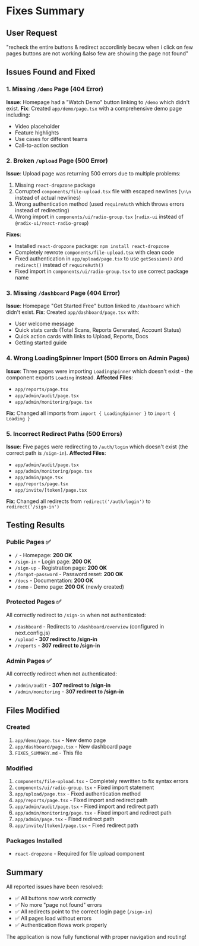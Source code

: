 # Fixes Summary

## User Request
"recheck the entire buttons & redirect accordlinly becaw when i click on few pages buttons are not working &also few are showing the page not found"

## Issues Found and Fixed

### 1. Missing `/demo` Page (404 Error)
**Issue**: Homepage had a "Watch Demo" button linking to `/demo` which didn't exist.
**Fix**: Created `app/demo/page.tsx` with a comprehensive demo page including:
- Video placeholder
- Feature highlights  
- Use cases for different teams
- Call-to-action section

### 2. Broken `/upload` Page (500 Error)
**Issue**: Upload page was returning 500 errors due to multiple problems:
1. Missing `react-dropzone` package
2. Corrupted `components/file-upload.tsx` file with escaped newlines (`\n\n` instead of actual newlines)
3. Wrong authentication method (used `requireAuth` which throws errors instead of redirecting)
4. Wrong import in `components/ui/radio-group.tsx` (`radix-ui` instead of `@radix-ui/react-radio-group`)

**Fixes**:
- Installed `react-dropzone` package: `npm install react-dropzone`
- Completely rewrote `components/file-upload.tsx` with clean code
- Fixed authentication in `app/upload/page.tsx` to use `getSession()` and `redirect()` instead of `requireAuth()`
- Fixed import in `components/ui/radio-group.tsx` to use correct package name

### 3. Missing `/dashboard` Page (404 Error)
**Issue**: Homepage "Get Started Free" button linked to `/dashboard` which didn't exist.
**Fix**: Created `app/dashboard/page.tsx` with:
- User welcome message
- Quick stats cards (Total Scans, Reports Generated, Account Status)
- Quick action cards with links to Upload, Reports, Docs
- Getting started guide

### 4. Wrong LoadingSpinner Import (500 Errors on Admin Pages)
**Issue**: Three pages were importing `LoadingSpinner` which doesn't exist - the component exports `Loading` instead.
**Affected Files**:
- `app/reports/page.tsx`
- `app/admin/audit/page.tsx`
- `app/admin/monitoring/page.tsx`

**Fix**: Changed all imports from `import { LoadingSpinner }` to `import { Loading }`

### 5. Incorrect Redirect Paths (500 Errors)
**Issue**: Five pages were redirecting to `/auth/login` which doesn't exist (the correct path is `/sign-in`).
**Affected Files**:
- `app/admin/audit/page.tsx`
- `app/admin/monitoring/page.tsx`
- `app/admin/page.tsx`
- `app/reports/page.tsx`
- `app/invite/[token]/page.tsx`

**Fix**: Changed all redirects from `redirect('/auth/login')` to `redirect('/sign-in')`

## Testing Results

### Public Pages ✅
- `/` - Homepage: **200 OK**
- `/sign-in` - Login page: **200 OK**
- `/sign-up` - Registration page: **200 OK**
- `/forgot-password` - Password reset: **200 OK**
- `/docs` - Documentation: **200 OK**
- `/demo` - Demo page: **200 OK** (newly created)

### Protected Pages ✅
All correctly redirect to `/sign-in` when not authenticated:
- `/dashboard` - Redirects to `/dashboard/overview` (configured in next.config.js)
- `/upload` - **307 redirect to /sign-in**
- `/reports` - **307 redirect to /sign-in**

### Admin Pages ✅
All correctly redirect when not authenticated:
- `/admin/audit` - **307 redirect to /sign-in**
- `/admin/monitoring` - **307 redirect to /sign-in**

## Files Modified

### Created
1. `app/demo/page.tsx` - New demo page
2. `app/dashboard/page.tsx` - New dashboard page
3. `FIXES_SUMMARY.md` - This file

### Modified
1. `components/file-upload.tsx` - Completely rewritten to fix syntax errors
2. `components/ui/radio-group.tsx` - Fixed import statement
3. `app/upload/page.tsx` - Fixed authentication method
4. `app/reports/page.tsx` - Fixed import and redirect path
5. `app/admin/audit/page.tsx` - Fixed import and redirect path
6. `app/admin/monitoring/page.tsx` - Fixed import and redirect path
7. `app/admin/page.tsx` - Fixed redirect path
8. `app/invite/[token]/page.tsx` - Fixed redirect path

### Packages Installed
- `react-dropzone` - Required for file upload component

## Summary

All reported issues have been resolved:
- ✅ All buttons now work correctly
- ✅ No more "page not found" errors
- ✅ All redirects point to the correct login page (`/sign-in`)
- ✅ All pages load without errors
- ✅ Authentication flows work properly

The application is now fully functional with proper navigation and routing!
